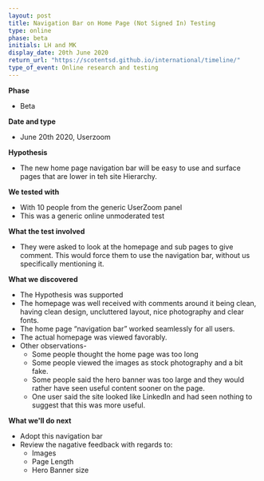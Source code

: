 ```yaml
---
layout: post
title: Navigation Bar on Home Page (Not Signed In) Testing
type: online
phase: beta
initials: LH and MK
display_date: 20th June 2020
return_url: "https://scotentsd.github.io/international/timeline/"
type_of_event: Online research and testing
---
```


**Phase**
- Beta

**Date and type**
- June 20th 2020,  Userzoom




**Hypothesis**
- The new home page navigation bar will be easy to use and surface pages that are lower in teh site Hierarchy.

**We tested with**
- With 10 people from the generic UserZoom panel
- This was a generic online unmoderated test

**What the test involved**
- They were asked to look at the homepage and sub pages to give comment. 
This would force them to use the navigation bar, without us specifically mentioning it.
 

**What we discovered**
- The Hypothesis was supported
- The homepage was well received with comments around it being clean, having clean design, uncluttered layout, nice photography and clear fonts.
- The home page “navigation bar” worked seamlessly for all users. 
- The actual homepage was viewed favorably. 
- Other observations- 
   - Some people thought the home page was too long
   - Some people viewed the images as stock photography and a bit fake. 
   - Some people said the hero banner was too large and they would rather have seen useful content sooner on the page.  
   - One user said the site looked like LinkedIn and had seen nothing to suggest that this was more useful. 


**What we'll do next**
- Adopt this navigation bar
- Review the nagative feedback with regards to:  
   - Images
   - Page Length
   - Hero Banner size
   
